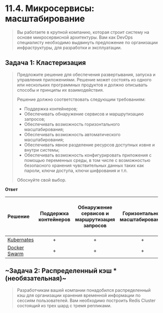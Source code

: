 # 11.4. Микросервисы: масштабирование

>Вы работаете в крупной компанию, которая строит систему на основе микросервисной архитектуры.
>Вам как DevOps специалисту необходимо выдвинуть предложение по организации инфраструктуры, для разработки и эксплуатации.

## Задача 1: Кластеризация

>Предложите решение для обеспечения развертывания, запуска и управления приложениями.
>Решение может состоять из одного или нескольких программных продуктов и должно описывать способы и принципы их взаимодействия.
>
>Решение должно соответствовать следующим требованиям:
>- Поддержка контейнеров;
>- Обеспечивать обнаружение сервисов и маршрутизацию запросов;
>- Обеспечивать возможность горизонтального масштабирования;
>- Обеспечивать возможность автоматического масштабирования;
>- Обеспечивать явное разделение ресурсов доступных извне и внутри системы;
>- Обеспечивать возможность конфигурировать приложения с помощью переменных среды, в том числе с возможностью безопасного хранения чувствительных данных таких как пароли, ключи доступа, ключи шифрования и т.п.
>
>Обоснуйте свой выбор.

**Ответ**

| Решение | Поддержка контейнеров | Обнаружение сервисов и маршрутизация запросов | Горизонтальное масштабирование | Автоматическое масштабирование | Разделение ресурсов доступных извне и внутри системы | Использование секретов, паролей и т.п. |
| :-------------------------------------------------------- | :---: | :---: | :---: | :---: | :---: | :---: |
| [Kubernates](https://kubernetes.io)                       |   +   |   +   |   +   |   +   |   +   |   +   |
| [Docker Swarm](https://docs.docker.com/engine/swarm/)     |   +   |   +   |   +   |   +   |   +   |   +   |

## ~Задача 2: Распределенный кэш * (необязательная)~

>Разработчикам вашей компании понадобился распределенный кэш для организации хранения временной информации по сессиям пользователей.
>Вам необходимо построить Redis Cluster состоящий из трех шард с тремя репликами.
